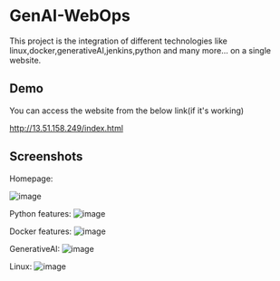 
# GenAI-WebOps

This project is the integration of different technologies like linux,docker,generativeAI,jenkins,python and many more... on a single website.


## Demo

You can access the website from the below link(if it's working)

http://13.51.158.249/index.html





## Screenshots

Homepage:

![image](https://github.com/Sumit-Dhattarwal/GenAI-WebOps/assets/83583547/cba508a0-752f-4a64-82e8-765d73a99df4)



Python features:
![image](https://github.com/Sumit-Dhattarwal/GenAI-WebOps/assets/83583547/01bd91b9-76a1-4bca-acb7-fa6b22713883)



Docker features:
![image](https://github.com/Sumit-Dhattarwal/GenAI-WebOps/assets/83583547/9a6d538f-2751-4a7c-8634-e753134eb28b)



GenerativeAI:
![image](https://github.com/Sumit-Dhattarwal/GenAI-WebOps/assets/83583547/b2bdb078-7cb5-4b04-8dec-118ce8f68205)



Linux:
![image](https://github.com/Sumit-Dhattarwal/GenAI-WebOps/assets/83583547/117dfc23-0c4d-4558-860f-f432b2c72a7c)


